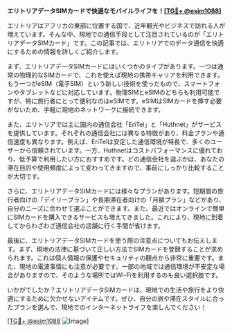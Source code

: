 **エリトリアデータSIMカードで快適なモバイルライフを！[[TG💪+ @esim1088](https://t.me/s/esim1088)]**

エリトリアはアフリカの東部に位置する国で、近年観光やビジネスで訪れる人が増えています。そんな中、現地での通信手段として注目されているのが「エリトリアデータSIMカード」です。この記事では、エリトリアでのデータ通信を快適にするための情報を詳しくご紹介します。

まず、エリトリアデータSIMカードにはいくつかのタイプがあります。一つは通常の物理的なSIMカードで、これを使えば現地の携帯キャリアを利用できます。もう一つがeSIM（電子SIM）という新しい技術を使ったもので、スマートフォンやタブレットなどに対応しています。物理SIMとeSIMのどちらも利用可能ですが、特に旅行者にとって便利なのはeSIMです。eSIMはSIMカードを挿す必要がないため、手軽に現地のネットワークに接続できます。

また、エリトリアでは主に国内の通信会社「EriTel」と「Huthnet」がサービスを提供しています。それぞれの通信会社には異なる特徴があり、料金プランや通信速度も異なります。例えば、EriTelは安定した通信環境が特長で、多くのユーザーから信頼されています。一方、Huthnetはコストパフォーマンスに優れており、低予算で利用したい方におすすめです。どの通信会社を選ぶかは、あなたの滞在目的や使用頻度によって変わってきますので、事前にしっかり比較することが大切です。

さらに、エリトリアデータSIMカードには様々なプランがあります。短期間の旅行者向けの「デイリープラン」や長期滞在者向けの「月額プラン」などがあり、自分のニーズに合わせて選ぶことができます。また、最近ではオンラインで簡単にSIMカードを購入できるサービスも増えてきました。これにより、現地に到着してからわざわざ通信会社の店舗に行く手間が省けます。

最後に、エリトリアデータSIMカードを使う際の注意点についてもお伝えします。まず、現地の法律に基づいて正しい方法でSIMカードを登録することが求められます。これは個人情報の保護やセキュリティの観点から非常に重要です。また、現地の電波事情にも注意が必要です。一部の地域では通信環境が不安定な場合がありますので、そのような場所ではWi-Fiを利用するのも良い選択肢です。

いかがでしたか？エリトリアデータSIMカードは、現地での生活や旅行をより快適にするために欠かせないアイテムです。ぜひ、自分の旅や滞在スタイルに合ったプランを選んで、現地でのインターネットライフを楽しんでください！

[[TG💪+ @esim1088](https://t.me/s/esim1088) ![Image](https://i.postimg.cc/Y0z9fWf4/image.png)]